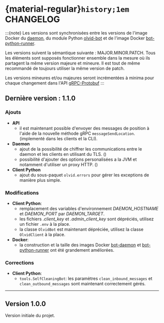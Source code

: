 # {material-regular}`history;1em` CHANGELOG

:::{note}
Les versions sont synchronisées entre les versions de l'image Docker du [daemon](https://hub.docker.com/r/olvid/bot-daemon), du module Python [olvid-bot](https://pypi.org/project/olvid-bot/) et de l'image Docker [bot-python-runner](https://hub.docker.com/r/olvid/bot-python-runner).

Les versions suivent la sémantique suivante : MAJOR.MINOR.PATCH.
Tous les éléments sont supposés fonctionner ensemble dans la mesure où ils partagent la même version majeure et mineure.
Il est tout de même recommandé de toujours utiliser la même version de patch.

Les versions mineures et/ou majeures seront incrémentées à minima pour chaque changement dans l'API [gRPC-Protobuf](https://github.com/olvid-io/Olvid-Bot-Protobuf)
:::

## Dernière version : 1.1.0

### Ajouts

- **API**
  - il est maintenant possible d'envoyer des messages de position à l'aide de la nouvelle méthode gRPC `messageSendLocation`. (implementé dans les clients et la CLI).
- **Daemon**
  - ajout de la possibilité de chiffrer les communications entre le daemon et les clients en utilisant du TLS. ([](/daemon/tutorials.md#configuration-tls))
  - possibilité d'ajouter des options personalisées a la JVM et notamment d'utiliser un proxy HTTP. ([](/daemon/tutorials.md#configuration-jvm)) 
- **Client Python**
  - ajout du sous-paquet `olvid.errors` pour gérer les exceptions de manière plus simple.

### Modifications

- **Client Python**: 
  - remplacement des variables d'environnement *DAEMON_HOSTNAME* et *DAEMON_PORT* par *DAEMON_TARGET*.
  - les fichiers *.client_key* et *.admin_client_key* sont dépréciés, utilisez un fichier `.env` à la place.
  - la classe `OlvidBot` est maintenant dépréciée, utilisez la classe `OlvidClient` à la place.
- **Docker**: 
  - la construction et la taille des images Docker [bot-daemon](https://hub.docker.com/r/olvid/bot-daemon) et [bot-python-runner](https://hub.docker.com/r/olvid/bot-python-runner) ont été grandement améliorées.

### Corrections

- **Client Python**:
  - `tools.SelfCleaningBot`: les paramètres `clean_inbound_messages` et `clean_outbound_messages` sont maintenant correctement gérés.

---

## Version 1.0.0

Version initiale du projet.

